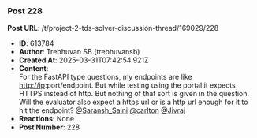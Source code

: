 ### Post 228
**Post URL**: /t/project-2-tds-solver-discussion-thread/169029/228
- **ID**: 613784
- **Author**: Trebhuvan SB (trebhuvansb)
- **Created At**: 2025-03-31T07:42:54.921Z
- **Content**:  
  For the FastAPI type questions, my endpoints are like <a href="http://ip" rel="noopener nofollow ugc">http://ip</a>:port/endpoint. But while testing using the portal it expects HTTPS instead of http. But nothing of that sort is given in the question. Will the evaluator also expect a https url or is a http url enough for it to hit the endpoint?
<a class="mention" href="/u/saransh_saini">@Saransh_Saini</a> <a class="mention" href="/u/carlton">@carlton</a> <a class="mention" href="/u/jivraj">@Jivraj</a>
- **Reactions**: None
- **Post Number**: 228

